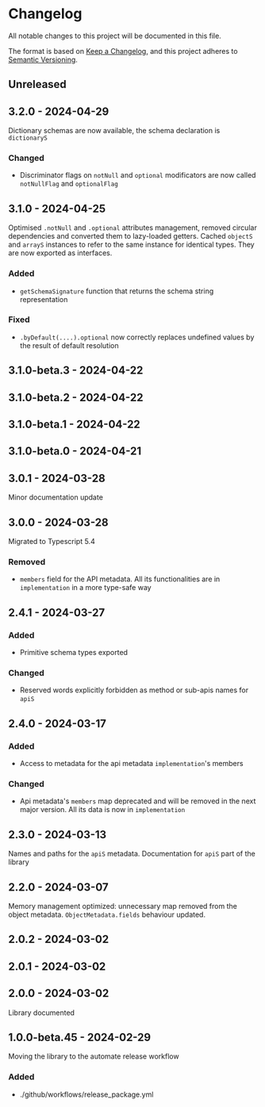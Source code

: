 # Changelog
All notable changes to this project will be documented in this file.

The format is based on [Keep a Changelog](https://keepachangelog.com/en/1.0.0/),
and this project adheres to [Semantic Versioning](https://semver.org/spec/v2.0.0.html).

## Unreleased

## 3.2.0 - 2024-04-29
Dictionary schemas are now available, the schema declaration is `dictionaryS`

### Changed
- Discriminator flags on `notNull` and `optional` modificators are now called `notNullFlag` and `optionalFlag`

## 3.1.0 - 2024-04-25
Optimised `.notNull` and `.optional` attributes management, removed circular dependencies and converted them to lazy-loaded getters. Cached `objectS` and `arrayS` instances to refer to the same instance for identical types. They are now exported as interfaces.

### Added
- `getSchemaSignature` function that returns the schema string representation

### Fixed
- `.byDefault(....).optional` now correctly replaces undefined values by the result of default resolution

## 3.1.0-beta.3 - 2024-04-22

## 3.1.0-beta.2 - 2024-04-22

## 3.1.0-beta.1 - 2024-04-22

## 3.1.0-beta.0 - 2024-04-21

## 3.0.1 - 2024-03-28
Minor documentation update

## 3.0.0 - 2024-03-28
Migrated to Typescript 5.4

### Removed
- `members` field for the API metadata. All its functionalities are in `implementation` in a more type-safe way

## 2.4.1 - 2024-03-27
### Added
- Primitive schema types exported

### Changed
- Reserved words explicitly forbidden as method or sub-apis names for `apiS`

## 2.4.0 - 2024-03-17
### Added
- Access to metadata for the api metadata `implementation`'s members

### Changed
- Api metadata's `members` map deprecated and will be removed in the next major version. All its data is now in `implementation`

## 2.3.0 - 2024-03-13
Names and paths for the `apiS` metadata. Documentation for `apiS` part of the library

## 2.2.0 - 2024-03-07
Memory management optimized: unnecessary map removed from the object metadata.
`ObjectMetadata.fields` behaviour updated.

## 2.0.2 - 2024-03-02

## 2.0.1 - 2024-03-02

## 2.0.0 - 2024-03-02
Library documented

## 1.0.0-beta.45 - 2024-02-29
Moving the library to the automate release workflow

### Added
- ./github/workflows/release_package.yml
